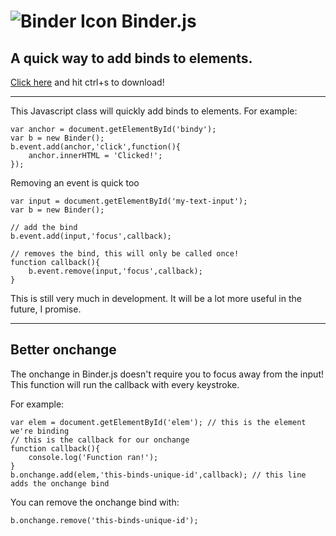 ![Binder Icon](http://wackywalrus.github.io/img/folder.png) Binder.js
======
A quick way to add binds to elements. 
------------------------------------
[Click here](https://raw.githubusercontent.com/WackyWalrus/Binder.js/master/Binder.js) and hit ctrl+s to download!
* * *

This Javascript class will quickly add binds to elements.
For example:

    var anchor = document.getElementById('bindy');
    var b = new Binder();
    b.event.add(anchor,'click',function(){
        anchor.innerHTML = 'Clicked!';
    });

Removing an event is quick too

    var input = document.getElementById('my-text-input');
    var b = new Binder();

    // add the bind
    b.event.add(input,'focus',callback);

    // removes the bind, this will only be called once!
    function callback(){
    	b.event.remove(input,'focus',callback);
    }

This is still very much in development. It will be a lot more useful in the future, I promise.
* * *
Better onchange
--------------
The onchange in Binder.js doesn't require you to focus away from the input! This function will run the callback with every keystroke.

For example:

	var elem = document.getElementById('elem'); // this is the element we're binding
    // this is the callback for our onchange
    function callback(){
        console.log('Function ran!');
    }
	b.onchange.add(elem,'this-binds-unique-id',callback); // this line adds the onchange bind

You can remove the onchange bind with:

    b.onchange.remove('this-binds-unique-id');